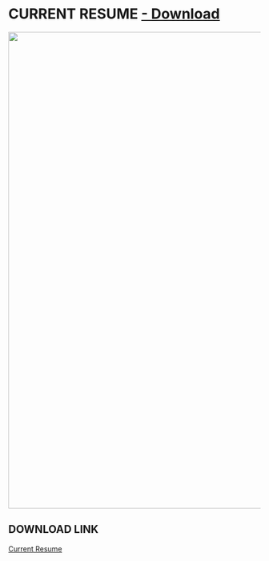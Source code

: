 # CURRENT RESUME <a href="https://github.com/edunzer/CURRENT_RESUME/blob/main/Resume%203.4.3.pdf"> - Download</a>
<a href="https://github.com/edunzer/CURRENT_RESUME/blob/main/Resume%203.4.3.pdf"><img src="https://github.com/edunzer/CURRENT_RESUME/blob/main/Resume%203.4.3.jpg" width="950"></a>
## DOWNLOAD LINK
<a href="https://github.com/edunzer/CURRENT_RESUME/raw/main/Resume%203.4.3.pdf">Current Resume</a>
